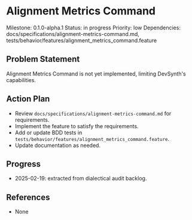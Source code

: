 # Alignment Metrics Command
Milestone: 0.1.0-alpha.1
Status: in progress
Priority: low
Dependencies: docs/specifications/alignment-metrics-command.md, tests/behavior/features/alignment_metrics_command.feature

## Problem Statement
Alignment Metrics Command is not yet implemented, limiting DevSynth's capabilities.


## Action Plan
- Review `docs/specifications/alignment-metrics-command.md` for requirements.
- Implement the feature to satisfy the requirements.
- Add or update BDD tests in `tests/behavior/features/alignment_metrics_command.feature`.
- Update documentation as needed.

## Progress
- 2025-02-19: extracted from dialectical audit backlog.

## References
- None
